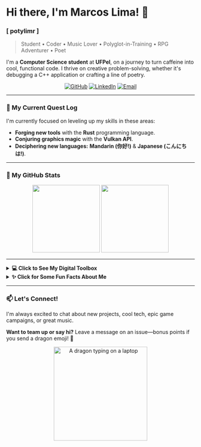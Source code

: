 # Hi there, I'm Marcos Lima! 👋

### [ potylimr ]

> Student • Coder • Music Lover • Polyglot-in-Training • RPG Adventurer • Poet

I'm a **Computer Science student** at **UFPel**, on a journey to turn caffeine into cool, functional code. I thrive on creative problem-solving, whether it's debugging a C++ application or crafting a line of poetry.

<p align="center">
  <a href="https://github.com/limrpoty" target="_blank"><img src="https://img.shields.io/badge/GitHub-100000?style=for-the-badge&logo=github&logoColor=white" alt="GitHub"></a>
  <a href="https://linkedin.com/in/your-linkedin-username" target="_blank"><img src="https://img.shields.io/badge/LinkedIn-0077B5?style=for-the-badge&logo=linkedin&logoColor=white" alt="LinkedIn"></a>
  <a href="mailto:your-email@example.com"><img src="https://img.shields.io/badge/Email-D14836?style=for-the-badge&logo=gmail&logoColor=white" alt="Email"></a>
</p>

---

### 🌱 My Current Quest Log

I'm currently focused on leveling up my skills in these areas:

-   **Forging new tools** with the **Rust** programming language.
-   **Conjuring graphics magic** with the **Vulkan API**.
-   **Deciphering new languages:** **Mandarin (你好!)** & **Japanese (こんにちは!)**.

---

### 🚀 My GitHub Stats

<p align="center">
  <img height="180em" src="https://github-readme-stats.vercel.app/api?username=limrpoty&show_icons=true&theme=dracula&include_all_commits=true&count_private=true"/>
  <img height="180em" src="https://github-readme-stats.vercel.app/api/top-langs/?username=limrpoty&layout=compact&langs_count=8&theme=dracula"/>
</p>

---

<details>
<summary><b>💻 Click to See My Digital Toolbox</b></summary>
<br>
<p align="center">
  <a href="https://skillicons.dev">
    <img src="https://skillicons.dev/icons?i=c,cpp,java,lua,rust,vulkan,git,linux" />
  </a>
</p>
</details>

<details>
<summary><b>✨ Click for Some Fun Facts About Me</b></summary>
<br>
-   ⚔️ **Tabletop RPGs are my jam.** I'm forever rolling for initiative!
-   🎵 I have a playlist for literally every situation.
-   ✍️ Sometimes my code is poetry. Sometimes my poetry is code.
-   🌏 I believe every bug has a story to tell.
-   🎲 My RPG dice are my spirit animal.
</details>

---

### 📫 Let's Connect!

I'm always excited to chat about new projects, cool tech, epic game campaigns, or great music.

**Want to team up or say hi?** Leave a message on an issue—bonus points if you send a dragon emoji! 🐉

<p align="center">
  <img src="https://media.giphy.com/media/v1.Y2lkPTc5MGI3NjExbDdxa3B2YmE3NXRvcWZwbWhwM2RrN2Q5dW5kYnJkY2h1eWdmZWJ1byZlcD12MV9naWZzX3NlYXJjaCZjdD1n/3oEjI6SIIHBdRxXI40/giphy.gif" width="250" alt="A dragon typing on a laptop"/>
</p>
